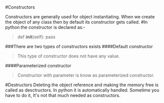 #Constructors

Constructors are generally used for object instantiating.
When we create the object of any class then by default its constructor gets called.
#In python the constructor is declared as:-
>def __init__(self):
    pass

###There are two types of constructors exists
####Default constructor
>This type of constructor does not have any value.

####Parameterized constructor
>Constructor with parameter is know as parameterized constructor.

#Destructors
Deleting the object reference and making the memory free is called as desctructors.
In python it is automatically handled.
Sometime you have to do it, It's not that much needed as constructors.




